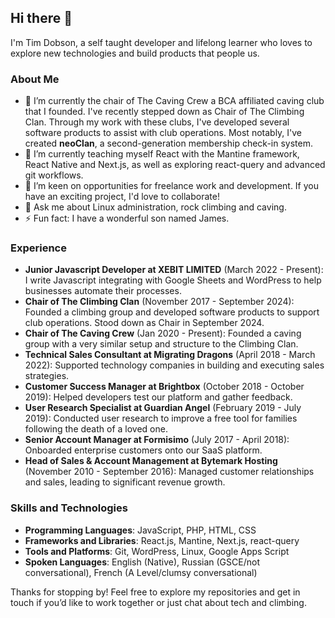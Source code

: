 ## Hi there 👋

I'm Tim Dobson, a self taught developer and lifelong learner who loves to explore new technologies and build products that people us.

### About Me

- 🔭 I’m currently the chair of The Caving Crew a BCA affiliated caving club that I founded. I've recently stepped down as Chair of The Climbing Clan. Through my work with these clubs, I've developed several software products to assist with club operations. Most notably, I've created **neoClan**, a second-generation membership check-in system.
- 🌱 I’m currently teaching myself React with the Mantine framework, React Native and Next.js, as well as exploring react-query and advanced git workflows.
- 👯 I’m keen on opportunities for freelance work and development. If you have an exciting project, I'd love to collaborate!
- 💬 Ask me about Linux administration, rock climbing and caving.
- ⚡ Fun fact: I have a wonderful son named James.

### Experience

- **Junior Javascript Developer at XEBIT LIMITED** (March 2022 - Present): I write Javascript integrating with Google Sheets and WordPress to help businesses automate their processes.
- **Chair of The Climbing Clan** (November 2017 - September 2024): Founded a climbing group and developed software products to support club operations. Stood down as Chair in September 2024.
- **Chair of The Caving Crew** (Jan 2020 - Present): Founded a caving group with a very similar setup and structure to the Climbing Clan.
- **Technical Sales Consultant at Migrating Dragons** (April 2018 - March 2022): Supported technology companies in building and executing sales strategies.
- **Customer Success Manager at Brightbox** (October 2018 - October 2019): Helped developers test our platform and gather feedback.
- **User Research Specialist at Guardian Angel** (February 2019 - July 2019): Conducted user research to improve a free tool for families following the death of a loved one.
- **Senior Account Manager at Formisimo** (July 2017 - April 2018): Onboarded enterprise customers onto our SaaS platform.
- **Head of Sales & Account Management at Bytemark Hosting** (November 2010 - September 2016): Managed customer relationships and sales, leading to significant revenue growth.

### Skills and Technologies

- **Programming Languages**: JavaScript, PHP, HTML, CSS
- **Frameworks and Libraries**: React.js, Mantine, Next.js, react-query
- **Tools and Platforms**: Git, WordPress, Linux, Google Apps Script
- **Spoken Languages**: English (Native), Russian (GSCE/not conversational), French (A Level/clumsy conversational)

Thanks for stopping by! Feel free to explore my repositories and get in touch if you’d like to work together or just chat about tech and climbing.
